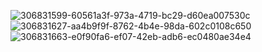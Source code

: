 ![306831599-60561a3f-973a-4719-bc29-d60ea007530c](https://github.com/Chesaaa/MyRecyclerView/assets/128122954/d034343a-e244-4473-8dd9-547c34a5706a)
![306831627-aa4b9f9f-8762-4b4e-98da-602c0108c650](https://github.com/Chesaaa/MyRecyclerView/assets/128122954/41f84c35-698e-47e5-b428-b18b0bcb5b14)
![306831663-e0f90fa6-ef07-42eb-adb6-ec0480ae34e4](https://github.com/Chesaaa/MyRecyclerView/assets/128122954/1dd34fe3-281a-4ab1-9787-9616d679fcb5)
